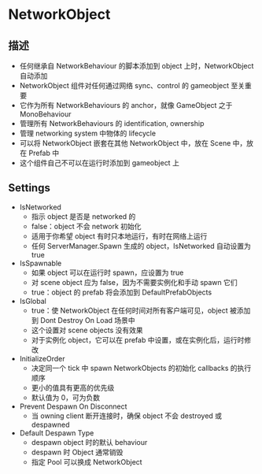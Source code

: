 # NetworkObject

## 描述

- 任何继承自 NetworkBehaviour 的脚本添加到 object 上时，NetworkObject 自动添加
- NetworkObject 组件对任何通过网络 sync、control 的 gameobject 至关重要
- 它作为所有 NetworkBehaviours 的 anchor，就像 GameObject 之于 MonoBehaviour
- 管理所有 NetworkBehaviours 的 identification, ownership
- 管理 networking system 中物体的 lifecycle
- 可以将 NetworkObject 嵌套在其他 NetworkObject 中，放在 Scene 中，放在 Prefab 中
- 这个组件自己不可以在运行时添加到 gameobject 上

## Settings

- IsNetworked
  - 指示 object 是否是 networked 的
  - false：object 不会 network 初始化
  - 适用于你希望 object 有时只本地运行，有时在网络上运行
  - 任何 ServerManager.Spawn 生成的 object，IsNetworked 自动设置为 true
- IsSpawnable
  - 如果 object 可以在运行时 spawn，应设置为 true
  - 对 scene object 应为 false，因为不需要实例化和手动 spawn 它们
  - true：object 的 prefab 将会添加到 DefaultPrefabObjects
- IsGlobal
  - true：使 NetworkObject 在任何时间对所有客户端可见，object 被添加到 Dont Destroy On Load 场景中
  - 这个设置对 scene objects 没有效果
  - 对于实例化 object，它可以在 prefab 中设置，或在实例化后，运行时修改
- InitializeOrder
  - 决定同一个 tick 中 spawn NetworkObjects 的初始化 callbacks 的执行顺序
  - 更小的值具有更高的优先级
  - 默认值为 0，可为负数
- Prevent Despawn On Disconnect
  - 当 owning client 断开连接时，确保 object 不会 destroyed 或 despawned
- Default Despawn Type
  - despawn object 时的默认 behaviour
  - despawn 时 Object 通常销毁
  - 指定 Pool 可以换成 NetworkObject
